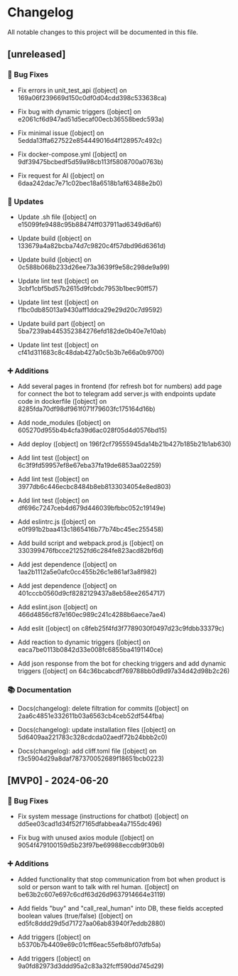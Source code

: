 # Changelog

All notable changes to this project will be documented in this file.

## [unreleased]

### 🐛 Bug Fixes

- Fix errors in unit_test_api
([object] on 169a06f239669d150c0df0d04cdd398c533638ca)

- Fix bug with dynamic triggers
([object] on e2061cf6d947ad51d5ecaf00ecb36558bedc593a)

- Fix minimal issue
([object] on 5edda13ffa627522e854449016d4f128957c492c)

- Fix docker-compose.yml
([object] on 9df39475bcbedf5d59a98cb113f5808700a0763b)

- Fix request for AI
([object] on 6daa242dac7e71c02bec18a6518b1af63488e2b0)


### 🔄 Updates

- Update .sh file
([object] on e15099fe9488c95b88474ff037911ad6349d6af6)

- Update build
([object] on 133679a4a82bcba74d7c9820c4f57dbd96d6361d)

- Update build
([object] on 0c588b068b233d26ee73a3639f9e58c298de9a99)

- Update lint test
([object] on 3cbf1cbf5bd57b2615d9fcbdc7953b1bec90ff57)

- Update lint test
([object] on f1bc0db85013a9430aff1ddca29e29d20c7d9592)

- Update build part
([object] on 5ba7239ab445352384276efd182de0b40e7e10ab)

- Update lint test
([object] on cf41d311683c8c48dab427a0c5b3b7e66a0b9700)


### ➕ Additions

- Add several pages in frontend (for refresh bot for numbers)
add page for connect the bot to telegram
add server.js with endpoints
update code in dockerfile
([object] on 8285fda70df98df961f071f79603fc175164d16b)

- Add node_modules
([object] on 605270d955b4b4cfa39d6ac028f05d4d0576bd15)

- Add deploy
([object] on 196f2cf79555945da14b21b427b185b21b1ab630)

- Add lint test
([object] on 6c3f9fd59957ef8e67eba37fa19de6853aa02259)

- Add lint test
([object] on 3977db6c446ecbc8484b8eb8133034054e8ed803)

- Add lint test
([object] on df696c7247ceb4d679d446039bfbbc052c19149e)

- Add eslintrc.js
([object] on e0f991b2baa413c1865416b77b74bc45ec255458)

- Add build script and webpack.prod.js
([object] on 330399476fbcce21252fd6c284fe823acd82bf6d)

- Add jest dependence
([object] on 1aa2b1112a5e0afc0cc455b26c1e861af3a8f982)

- Add jest dependence
([object] on 401cccb0560d9cf8282129437a8eb58ee2654717)

- Add eslint.json
([object] on 466d4856cf87e160ec989c241c4288b6aece7ae4)

- Add eslit
([object] on c8feb25f4fd3f7789030f0497d23c9fdbb33379c)

- Add reaction to dynamic triggers
([object] on eaca7be0113b0842d33e008fc6855ba4191140ce)

- Add json response from the bot for checking triggers and add dynamic triggers
([object] on 64c36bcabcdf769788bb0d9d97a34d42d98b2c26)


### 📚 Documentation

- Docs(changelog): delete filtration for commits
([object] on 2aa6c4851e332611b03a6563cb4ceb52df544fba)

- Docs(changelog): update installation files
([object] on 5d6409aa221783c328cdcda02aedf72b24bbb2c0)

- Docs(changelog): add cliff.toml file
([object] on f3c5904d29a8daf787370052689f18651bcb0223)


## [MVP0] - 2024-06-20

### 🐛 Bug Fixes

- Fix system message (instructions for chatbot)
([object] on dd5ee03cad1d34f52f7165dfabbea4a7155dc496)

- Fix bug with unused axios module
([object] on 9054f479100159d5b23f97be69988eccdb9f30b9)


### ➕ Additions

- Added functionality that stop communication from bot when product is sold or person want to talk with rel human.
([object] on be63b2c607e697c6cdf63d26d9637914664e3119)

- Add fields "buy" and "call_real_human" into DB, these fields accepted boolean values (true/false)
([object] on ed5fc8ddd29d5d71727aa06ab83940f7eddb2880)

- Add triggers
([object] on b5370b7b4409e69c01cff6eac55efb8bf07dfb5a)

- Add triggers
([object] on 9a0fd82973d3ddd95a2c83a32fcff590dd745d29)


<!-- generated by git-cliff -->
